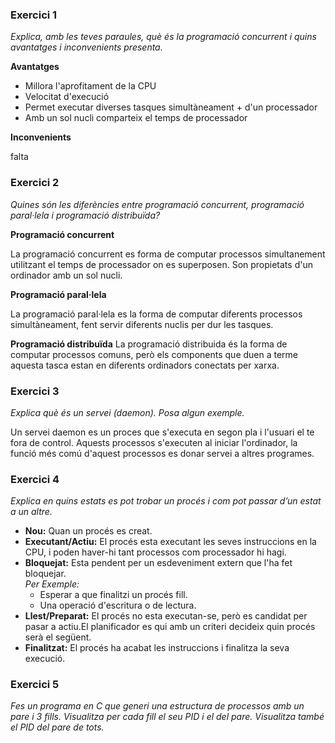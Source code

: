 ### Exercici 1
_Explica, amb les teves paraules, què és la programació concurrent i quins avantatges i inconvenients presenta._

**Avantatges**

- Millora l'aprofitament de la CPU
- Velocitat d'execució
- Permet executar diverses tasques simultàneament + d'un processador
- Amb un sol nucli comparteix el temps de processador

**Inconvenients**

falta


### Exercici 2
_Quines són les diferències entre programació concurrent, programació paral·lela i
programació distribuïda?_
 
**Programació concurrent**  

La programació concurrent es forma de computar processos simultanement utilitzant el temps de processador on es superposen. Son propietats d'un ordinador amb un sol nucli.

**Programació paral·lela**

La programació paral·lela es la forma de computar diferents processos simultàneament, fent servir diferents nuclis per dur les tasques.

**Programació distribuïda**
La programació distribuida és la forma de computar processos comuns, però els components que duen a terme aquesta tasca estan en diferents ordinadors conectats per xarxa.



### Exercici 3
_Explica què és un servei (daemon). Posa algun exemple._
  
Un servei daemon es un proces que s'executa en segon pla i l'usuari el te fora de control. Aquests processos s'executen al iniciar l'ordinador, la funció més comú d'aquest processos es donar servei a altres programes.

### Exercici 4

_Explica en quins estats es pot trobar un procés i com pot passar d’un estat a un altre._

- **Nou:** Quan un procés es creat.
- **Executant/Actiu:** El procés esta executant les seves instruccions en la CPU, i poden haver-hi tant processos com processador hi hagi.
- **Bloquejat:** Esta pendent per un esdeveniment extern que l'ha fet bloquejar.  
	_Per Exemple:_
	- Esperar a que finalitzi un procés fill.
	- Una operació d'escritura o de lectura.
- **Llest/Preparat:** El procés no esta executan-se, però es candidat per pasar a actiu.El planificador es qui amb un criteri decideix quin procés serà el següent.
- **Finalitzat:** El procés ha acabat les instruccions i finalitza la seva execució.

### Exercici 5

_Fes un programa en C que generi una estructura de processos amb un pare i 3 fills.
Visualitza per cada fill el seu PID i el del pare. Visualitza també el PID del pare de tots._




